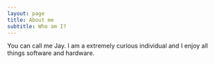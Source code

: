 ```yaml
---
layout: page
title: About me
subtitle: Who am I?
---
```


You can call me Jay. I am a extremely curious individual and I enjoy all things software and hardware. 


